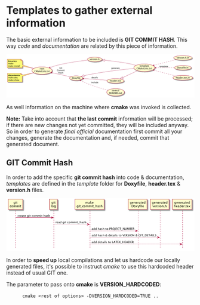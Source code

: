 Templates to gather external information
========================================

The basic external information to be included is **GIT COMMIT HASH**. This way *code* and *documentation* are related by this piece of information.

![width=450px](../image/cmake.png)

<!---
@startuml cmake.png
left to right direction
(version.h) <|-- (template\nCMakeLists.txt)
(Doxyfile) <|-- (template\nCMakeLists.txt) : generate  
(header.tex) <|-- (template\nCMakeLists.txt)
(template\nCMakeLists.txt) <.. (version.h.in)
(template\nCMakeLists.txt) <.. (Doxyfile.in) : template 
(template\nCMakeLists.txt) <.. (header.tex.in)
(Doxyfile) <-- (header.tex) : details
(root\nCMakeLists.txt) <-- (version.h) 
(root\nCMakeLists.txt) <-- (Doxyfile) : Git\nCommit\nHash
(Doxyfile) <.. (several\nREADME.md) : include
note left of (root\nCMakeLists.txt): **binaries**\nmake\nmake install
note left of (root\nCMakeLists.txt): **documents**\nmake doc\nmake show 
@enduml
--->

As well information on the machine where **cmake** was invoked is collected.

**Note:** Take into account that **the last commit** information will be processed; if there are new changes not yet committed, they will be included anyway. So in order to generate *final official* documentation first commit all your changes, generate the documentation and, if needed, commit that generated document.

## GIT Commit Hash 

In order to add the specific **git commit hash** into code & documentation, *templates* are defined in the *template* folder for **Doxyfile**, **header.tex** & **version.h** files.

![width=400px](../image/version.png)

In order to **speed up** local compilations and let us hardcode our locally generated files, it's possible to instruct *cmake* to use this hardcoded header instead of usual GIT one.

The parameter to pass onto **cmake** is **VERSION_HARDCODED**:

          cmake <rest of options> -DVERSION_HARDCODED=TRUE ..
